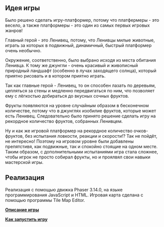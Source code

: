 ## Идея игры
Было решено сделать игру-платформер, потому что платфермеры - это весело, а также платформеры - это один из самых первых игровых жанров!

Главный герой - это Ленивец, потому, что Ленивцы милые животные, играть за которых в подвижный, динамичный, быстрый платформер очень необычно. 

Окружение, соответственно, было выбрано исходя из места обитания Ленивца. К тому же джунгли - очень красивый и живописный природный ландшафт (особенно в лучах заходящего солнца), который приятно рисовать и в котором приятно играть.

Так как главные герой - Ленивец, то он способен лазать по деревьям, цепляться за стены и медленно передвигаться по ним, что позволяет ему с лёгкостью добираться до вкусных сочных фруктов.

Фрукты появляются на уровне случайным образом в бесконечном количестве, потому что в джунглях изобилие фруктов, которые может есть Ленивец. Следовательно было принято решение сделать игру на рекордное количество фруктов, собранных Ленивцем.

Ну и как же игровой платформер на рекордное количество очков-фруктов, без испытания ловкости, реакции и скорости!? Так не пойдёт, не интересно! Поэтому на игровом уровне были добавлены препятстивя, как подвижные, так и спокойно стоящие на одном месте. Таким образом, с дополнительными испытаниями игра стала сложнее, чтобы игрок не просто собирал фрукты, но и проялвял свои навыки мастерской игры.

## Реализация
Реализация с помощью движка Phaser 3.14.0, на языке программирования JavaScript и HTML.
Игровая карта сделана с помощью программы Tile Map Editor.

**[Описание игры](../README.md)**

**[Как запустить игру](ReadmeInstall.md)**

